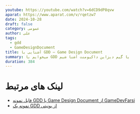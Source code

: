 ```yaml
---
youtube: https://youtube.com/watch?v=6dCD9dP8qvw
aparat: https://www.aparat.com/v/rqetzw7
date: 2024-10-28
draft: false
category: عمومی
author: علی
tags:
  - gdd
  - GameDesignDocument
title: آشنایی با GDD – Game Design Document
summary: میخوایم با GDD یا گیم دیزاین داکیومنت آشنا شیم
duration: 384
---
```

# لینک های مرتبط

- [فایل نمونه GDD یا Game Design Document از GameDevFarsi](https://github.com/gamedev-farsi/sample-gdd) 
- [نمونه یک GDD از یونیتی](https://connect-prd-cdn.unity.com/20201215/83f3733d-3146-42de-8a69-f461d6662eb1/Game-Design-Document-Template.pdf)